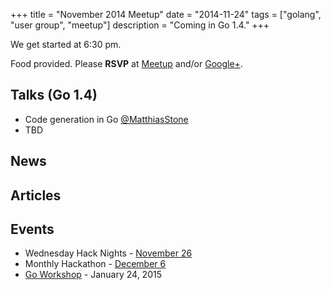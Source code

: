 +++
title = "November 2014 Meetup"
date = "2014-11-24"
tags = ["golang", "user group", "meetup"]
description = "Coming in Go 1.4."
+++

We get started at 6:30 pm.

Food provided. Please **RSVP** at [Meetup](http://www.meetup.com/startupedmonton/events/216065732/) and/or [Google+](https://plus.google.com/events/c5osal44oh2nt0cma1qjicgpvak).

## Talks (Go 1.4)

* Code generation in Go [@MatthiasStone](https://twitter.com/MatthiasStone)
* TBD

## News

## Articles

## Events

* Wednesday Hack Nights - [November 26](http://www.meetup.com/startupedmonton/events/dnfpnkyspbjc/)
* Monthly Hackathon - [December 6](http://www.meetup.com/startupedmonton/events/drsdskysqbjb/)
* [Go Workshop](https://plus.google.com/events/cc7og2dmu7ccqak7kkfsmus3pgc?authkey=CJeJ1rjv2JezpAE) - January 24, 2015

